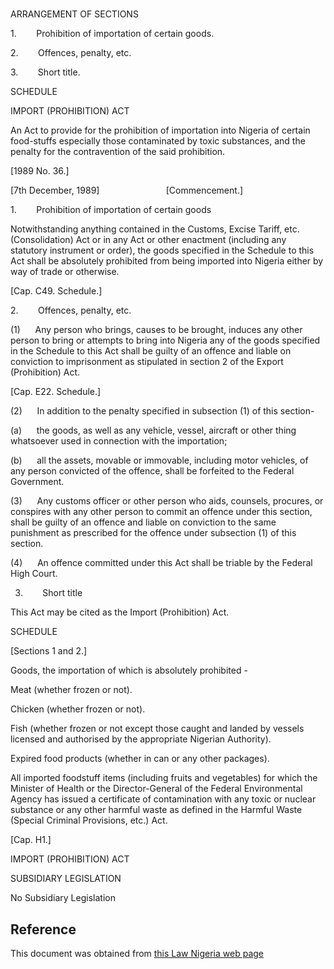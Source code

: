 # 

ARRANGEMENT OF SECTIONS

1.        Prohibition of importation of certain goods.

2.        Offences, penalty, etc.

3.        Short title.

SCHEDULE

IMPORT (PROHIBITION) ACT

An Act to provide for the prohibition of importation into Nigeria of certain food-stuffs especially those contaminated by toxic substances, and the penalty for the contravention of the said prohibition.

[1989 No. 36.]

[7th December, 1989]                           [Commencement.]

1.        Prohibition of importation of certain goods

Notwithstanding anything contained in the Customs, Excise Tariff, etc. (Consolidation) Act or in any Act or other enactment (including any statutory instrument or order), the goods specified in the Schedule to this Act shall be absolutely prohibited from being imported into Nigeria either by way of trade or otherwise.

[Cap. C49. Schedule.]

2.        Offences, penalty, etc.

(1)      Any person who brings, causes to be brought, induces any other person to bring or attempts to bring into Nigeria any of the goods specified in the Schedule to this Act shall be guilty of an offence and liable on conviction to imprisonment as stipulated in section 2 of the Export (Prohibition) Act.

[Cap. E22. Schedule.]

(2)      In addition to the penalty specified in subsection (1) of this section-

(a)      the goods, as well as any vehicle, vessel, aircraft or other thing whatsoever used in connection with the importation;

(b)      all the assets, movable or immovable, including motor vehicles, of any person convicted of the offence, shall be forfeited to the Federal Government.

(3)      Any customs officer or other person who aids, counsels, procures, or conspires with any other person to commit an offence under this section, shall be guilty of an offence and liable on conviction to the same punishment as prescribed for the offence under subsection (1) of this section.

(4)      An offence committed under this Act shall be triable by the Federal High Court.

3.        Short title

This Act may be cited as the Import (Prohibition) Act.

SCHEDULE

[Sections 1 and 2.]

Goods, the importation of which is absolutely prohibited -

Meat (whether frozen or not).

Chicken (whether frozen or not).

Fish (whether frozen or not except those caught and landed by vessels licensed and authorised by the appropriate Nigerian Authority).

Expired food products (whether in can or any other packages).

All imported foodstuff items (including fruits and vegetables) for which the Minister of Health or the Director-General of the Federal Environmental Agency has issued a certificate of contamination with any toxic or nuclear substance or any other harmful waste as defined in the Harmful Waste (Special Criminal Provisions, etc.) Act.

[Cap. H1.]

IMPORT (PROHIBITION) ACT

SUBSIDIARY LEGISLATION

No Subsidiary Legislation

## Reference

This document was obtained from [this Law Nigeria web page](http://www.lawnigeria.com/LFN/I/Import-%28Prohibition%29Act.php)